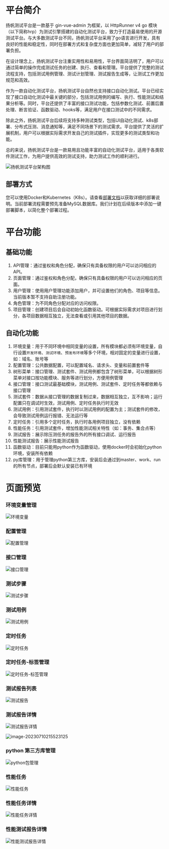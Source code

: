 #  平台简介

扬帆测试平台是一款基于 gin-vue-admin 为框架，以 HttpRunner v4 go 模块（以下简称hrp）为测试引擎搭建的自动化测试平台，致力于打造最易使用的开源测试平台。与大多数测试平台不同，扬帆测试平台采用了go语言进行开发，具有良好的性能和稳定性，同时在部署方式和复杂度方面也更加简单，减轻了用户的部署负担。

在设计理念上，扬帆测试平台注重实用性和易用性，平台界面简洁明了，用户可以通过简单的操作完成测试任务的创建、执行、查看和管理。平台提供了完整的测试流程支持，包括测试用例管理、测试计划管理、测试报告生成等，让测试工作更加规范和高效。

作为一款自动化测试平台，扬帆测试平台自然也支持接口自动化测试。平台已经实现了接口自动化测试中最关键的部分，包括测试用例的编写、执行、性能测试和结果分析等。同时，平台还提供了丰富的接口测试功能，包括参数化测试、前置后置处理、断言验证、函数驱动、hooks等，满足用户在接口测试中的不同需求。

除此之外，扬帆测试平台后续将支持多种测试类型，包括UI自动化测试、k8s部署、分布式压测、消息通知等，满足不同场景下的测试需求。平台提供了灵活的扩展机制，用户可以根据实际需求开发自己的测试插件，实现更多的测试类型和功能。

总的来说，扬帆测试平台是一款易用且功能丰富的自动化测试平台，适用于各类软件测试工作，为用户提供高效的测试支持，助力测试工作的顺利进行。

![扬帆测试平台架构图](https://qiniu.yangfan.gd.cn/markdown/%E6%89%AC%E5%B8%86%E6%B5%8B%E8%AF%95%E5%B9%B3%E5%8F%B0%E6%9E%B6%E6%9E%84%E5%9B%BE.jpg)

## 部署方式

您可以使用Docker和Kubernetes（K8s）。请查看[部署文档](/documentation/deploy)以获取详细的部署说明。当前部署流程需要预先准备MySQL数据库。我们计划在后续版本中添加一键部署脚本，以简化整个部署过程。



# 平台功能

## 基础功能

1. API管理：通过鉴权和角色分配，确保只有具备权限的用户可以访问相应的API。
2. 页面管理：通过鉴权和角色分配，确保只有具备权限的用户可以访问相应的页面。
3. 用户管理：使用用户管理功能添加用户，并可设置他们的角色、项目等信息。当前版本暂不支持自助注册功能。
4. 角色管理：为不同角色分配对应的访问权限。
5. 项目管理：创建项目后会自动初始化函数驱动。可根据实际需求对项目进行划分，各项目数据相互独立，无法查看或引用其他项目的数据。

## 自动化功能

1. 环境变量：用于不同环境中相同变量的设置，所有模块都必须有环境变量，自行设置`开发环境`、`测试环境`、`预发布环境`等多个环境，相对固定的变量进行设置，如：域名、账号等
2. 配置管理：公共数据配置，可以配置域名、请求头、变量和前置套件等
3. 树形菜单：接口管理、测试套件、测试用例都包含了树形菜单，可以根据树形菜单对接口按功能模块、服务等进行划分，方便用例管理
4. 接口管理：接口测试最基础模块，测试用例、测试套件、定时任务等都依赖与接口管理
5. 测试套件：数据从接口管理的数据复制过来，数据相互独立，互不影响；运行配置只在调试时生效，测试用例、定时任务执行时无效
6. 测试用例：引用测试套件，执行时以测试用例的配置为主；测试套件的修改，会导致测试用例运行报错、无法运行等
7. 定时任务：引用多个定时任务，执行时各用例项目独立，没有依赖
8. 性能任务：引用测试套件，增加性能测试相关特性（如：事务、集合点等）
9. 测试报告：展示除压测任务的报告外的所有接口调试、运行报告
10. 性能测试报告：展示性能测试报告
11. 函数驱动：目前只能用python作为函数驱动，使用docker时会初始化python环境，安装所有依赖
12. py库管理：用于管理python第三方库，安装后会通过到master、work、run的所有节点，部署后会默认安装已有环境

# 页面预览

### 环境变量管理

![环境变量](https://qiniu.yangfan.gd.cn/markdown/image-20230706103232835.png)

### 配置管理

![配置管理](https://qiniu.yangfan.gd.cn/markdown/image-20230706103301861.png)

### 接口管理

![接口管理](https://qiniu.yangfan.gd.cn/markdown/image-20230706103324932.png)

### 测试步骤

![测试步骤](https://qiniu.yangfan.gd.cn/markdown/image-20230710214256760.png)

### 测试用例

![测试用例](https://qiniu.yangfan.gd.cn/markdown/image-20230710214315331.png)

### 定时任务

![定时任务](https://qiniu.yangfan.gd.cn/markdown/image-20230710214332669.png)

### 定时任务-标签管理

![定时任务-标签管理](https://qiniu.yangfan.gd.cn/markdown/image-20230710214416134.png)

### 测试报告列表

![测试报告](https://qiniu.yangfan.gd.cn/markdown/image-20230710215435068.png)

### 测试报告详情

![测试报告详情](https://qiniu.yangfan.gd.cn/markdown/image-20230710215510007.png)

![image-20230710215523125](https://qiniu.yangfan.gd.cn/markdown/image-20230710215523125.png)

### python 第三方库管理

![python包管理](https://qiniu.yangfan.gd.cn/markdown/image-20230711193741088.png)

### 性能任务

![性能任务](https://qiniu.yangfan.gd.cn/markdown/image-20230711163010339.png)

### 性能任务详情

![性能任务详情](https://qiniu.yangfan.gd.cn/markdown/image-20230711163030903.png)

### 性能测试报告详情

![性能测试报告详情](https://qiniu.yangfan.gd.cn/markdown/image-20230711163104716.png)
